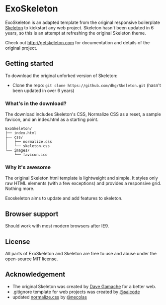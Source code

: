 # ExoSkeleton
ExoSkeleton is an adapted template from the original responsive boilerplate [Skeleton](http://getskeleton.com) to kickstart any web project.  Skeleton hasn't been updated in 6 years, so this is an attempt at refreshing the original Skeleton theme.

Check out <http://getskeleton.com> for documentation and details of the original project.

## Getting started

To download the original unforked version of Skeleton:
- Clone the repo: `git clone https://github.com/dhg/Skeleton.git` (hasn't been updated in over 6 years)

### What's in the download?

The download includes Skeleton's CSS, Normalize CSS as a reset, a sample favicon, and an index.html as a starting point.

```
ExoSkeleton/
├── index.html
├── css/
│   ├── normalize.css
│   └── skeleton.css
└── images/
    └── favicon.ico

```

### Why it's awesome

The original Skeleton html template is lightweight and simple. It styles only raw HTML elements (with a few exceptions) and provides a responsive grid. Nothing more.

Exoskeleton aims to update and add features to skeleton.


## Browser support

Should work with most modern browsers after IE9.


## License

All parts of ExoSkeleton and Skeleton are free to use and abuse under the open-source MIT license.


## Acknowledgement

- The original Skeleton was created by [Dave Gamache](https://twitter.com/dhg) for a better web.
- .gitignore template for web projects was created by [@salcode](https://github.com/salcode)
- updated [normalize.css](https://github.com/necolas/normalize.css/) by [@necolas](https://github.com/necolas)
